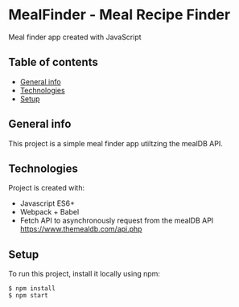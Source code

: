 # MealFinder - Meal Recipe Finder
Meal finder app created with JavaScript
## Table of contents
* [General info](#general-info)
* [Technologies](#technologies)
* [Setup](#setup)

## General info
This project is a simple meal finder app utiltzing the mealDB API.
	
## Technologies
Project is created with:
* Javascript ES6+
* Webpack + Babel
* Fetch API to asynchronously request from the mealDB API https://www.themealdb.com/api.php
	
## Setup
To run this project, install it locally using npm:

```
$ npm install
$ npm start
```
